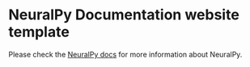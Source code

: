 # NeuralPy Documentation website template
Please check the [NeuralPy docs](neuralpy.imdeepmind.com/) for more information about NeuralPy.
